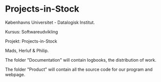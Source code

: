 # Projects-in-Stock
Københavns Universitet - Datalogisk Institut.

Kursus: Softwareudvikling

Projekt: Projects-in-Stock

Mads, Herluf & Philip.

The folder "Documentation" will contain logbooks, the distribution of work.

The folder "Product" will contain all the source code for our program and webpage. 
